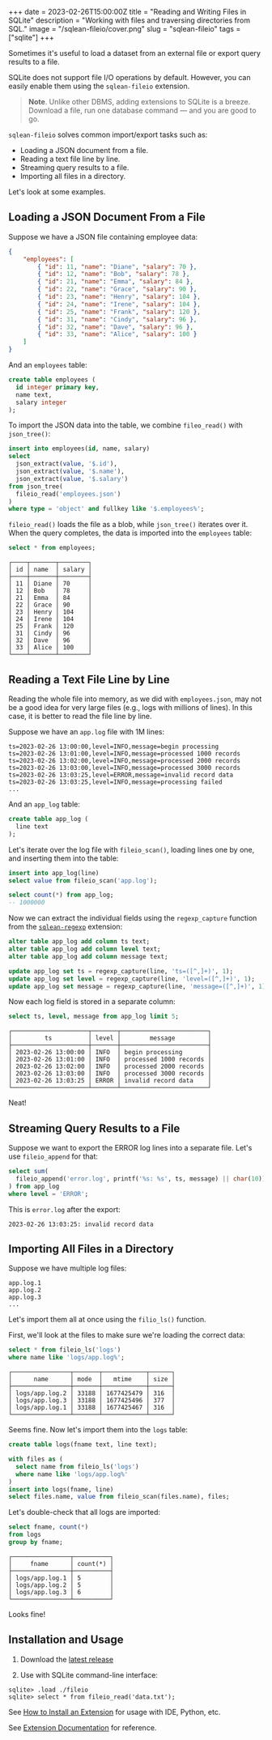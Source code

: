 +++
date = 2023-02-26T15:00:00Z
title = "Reading and Writing Files in SQLite"
description = "Working with files and traversing directories from SQL."
image = "/sqlean-fileio/cover.png"
slug = "sqlean-fileio"
tags = ["sqlite"]
+++

Sometimes it's useful to load a dataset from an external file or export query results to a file.

SQLite does not support file I/O operations by default. However, you can easily enable them using the `sqlean-fileio` extension.

> **Note**. Unlike other DBMS, adding extensions to SQLite is a breeze. Download a file, run one database command — and you are good to go.

`sqlean-fileio` solves common import/export tasks such as:

-   Loading a JSON document from a file.
-   Reading a text file line by line.
-   Streaming query results to a file.
-   Importing all files in a directory.

Let's look at some examples.

## Loading a JSON Document From a File

Suppose we have a JSON file containing employee data:

```json
{
    "employees": [
        { "id": 11, "name": "Diane", "salary": 70 },
        { "id": 12, "name": "Bob", "salary": 78 },
        { "id": 21, "name": "Emma", "salary": 84 },
        { "id": 22, "name": "Grace", "salary": 90 },
        { "id": 23, "name": "Henry", "salary": 104 },
        { "id": 24, "name": "Irene", "salary": 104 },
        { "id": 25, "name": "Frank", "salary": 120 },
        { "id": 31, "name": "Cindy", "salary": 96 },
        { "id": 32, "name": "Dave", "salary": 96 },
        { "id": 33, "name": "Alice", "salary": 100 }
    ]
}
```

And an `employees` table:

```sql
create table employees (
  id integer primary key,
  name text,
  salary integer
);
```

To import the JSON data into the table, we combine `fileo_read()` with `json_tree()`:

```sql
insert into employees(id, name, salary)
select
  json_extract(value, '$.id'),
  json_extract(value, '$.name'),
  json_extract(value, '$.salary')
from json_tree(
  fileio_read('employees.json')
)
where type = 'object' and fullkey like '$.employees%';
```

`fileio_read()` loads the file as a blob, while `json_tree()` iterates over it. When the query completes, the data is imported into the `employees` table:

```sql
select * from employees;
```

```
┌────┬───────┬────────┐
│ id │ name  │ salary │
├────┼───────┼────────┤
│ 11 │ Diane │ 70     │
│ 12 │ Bob   │ 78     │
│ 21 │ Emma  │ 84     │
│ 22 │ Grace │ 90     │
│ 23 │ Henry │ 104    │
│ 24 │ Irene │ 104    │
│ 25 │ Frank │ 120    │
│ 31 │ Cindy │ 96     │
│ 32 │ Dave  │ 96     │
│ 33 │ Alice │ 100    │
└────┴───────┴────────┘
```

## Reading a Text File Line by Line

Reading the whole file into memory, as we did with `employees.json`, may not be a good idea for very large files (e.g., logs with millions of lines). In this case, it is better to read the file line by line.

Suppose we have an `app.log` file with 1M lines:

```
ts=2023-02-26 13:00:00,level=INFO,message=begin processing
ts=2023-02-26 13:01:00,level=INFO,message=processed 1000 records
ts=2023-02-26 13:02:00,level=INFO,message=processed 2000 records
ts=2023-02-26 13:03:00,level=INFO,message=processed 3000 records
ts=2023-02-26 13:03:25,level=ERROR,message=invalid record data
ts=2023-02-26 13:03:25,level=INFO,message=processing failed
...
```

And an `app_log` table:

```sql
create table app_log (
  line text
);
```

Let's iterate over the log file with `fileio_scan()`, loading lines one by one, and inserting them into the table:

```sql
insert into app_log(line)
select value from fileio_scan('app.log');
```

```sql
select count(*) from app_log;
-- 1000000
```

Now we can extract the individual fields using the `regexp_capture` function from the [`sqlean-regexp`](/sqlean-regexp/) extension:

```sql
alter table app_log add column ts text;
alter table app_log add column level text;
alter table app_log add column message text;

update app_log set ts = regexp_capture(line, 'ts=([^,]+)', 1);
update app_log set level = regexp_capture(line, 'level=([^,]+)', 1);
update app_log set message = regexp_capture(line, 'message=([^,]+)', 1);
```

Now each log field is stored in a separate column:

```sql
select ts, level, message from app_log limit 5;
```

```
┌─────────────────────┬───────┬────────────────────────┐
│         ts          │ level │        message         │
├─────────────────────┼───────┼────────────────────────┤
│ 2023-02-26 13:00:00 │ INFO  │ begin processing       │
│ 2023-02-26 13:01:00 │ INFO  │ processed 1000 records │
│ 2023-02-26 13:02:00 │ INFO  │ processed 2000 records │
│ 2023-02-26 13:03:00 │ INFO  │ processed 3000 records │
│ 2023-02-26 13:03:25 │ ERROR │ invalid record data    │
└─────────────────────┴───────┴────────────────────────┘
```

Neat!

## Streaming Query Results to a File

Suppose we want to export the ERROR log lines into a separate file. Let's use `fileio_append` for that:

```sql
select sum(
  fileio_append('error.log', printf('%s: %s', ts, message) || char(10))
) from app_log
where level = 'ERROR';
```

This is `error.log` after the export:

```
2023-02-26 13:03:25: invalid record data
```

## Importing All Files in a Directory

Suppose we have multiple log files:

```
app.log.1
app.log.2
app.log.3
...
```

Let's import them all at once using the `filio_ls()` function.

First, we'll look at the files to make sure we're loading the correct data:

```sql
select * from fileio_ls('logs')
where name like 'logs/app.log%';
```

```
┌────────────────┬───────┬────────────┬──────┐
│      name      │ mode  │   mtime    │ size │
├────────────────┼───────┼────────────┼──────┤
│ logs/app.log.2 │ 33188 │ 1677425479 │ 316  │
│ logs/app.log.3 │ 33188 │ 1677425496 │ 377  │
│ logs/app.log.1 │ 33188 │ 1677425467 │ 316  │
└────────────────┴───────┴────────────┴──────┘
```

Seems fine. Now let's import them into the `logs` table:

```sql
create table logs(fname text, line text);
```

```sql
with files as (
  select name from fileio_ls('logs')
  where name like 'logs/app.log%'
)
insert into logs(fname, line)
select files.name, value from fileio_scan(files.name), files;
```

Let's double-check that all logs are imported:

```sql
select fname, count(*)
from logs
group by fname;
```

```
┌────────────────┬──────────┐
│     fname      │ count(*) │
├────────────────┼──────────┤
│ logs/app.log.1 │ 5        │
│ logs/app.log.2 │ 5        │
│ logs/app.log.3 │ 6        │
└────────────────┴──────────┘
```

Looks fine!

## Installation and Usage

1. Download the [latest release](https://github.com/nalgeon/sqlean/releases/latest)

2. Use with SQLite command-line interface:

```
sqlite> .load ./fileio
sqlite> select * from fileio_read('data.txt');
```

See [How to Install an Extension](https://github.com/nalgeon/sqlean/blob/main/docs/install.md) for usage with IDE, Python, etc.

See [Extension Documentation](https://github.com/nalgeon/sqlean/blob/main/docs/fileio.md) for reference.
